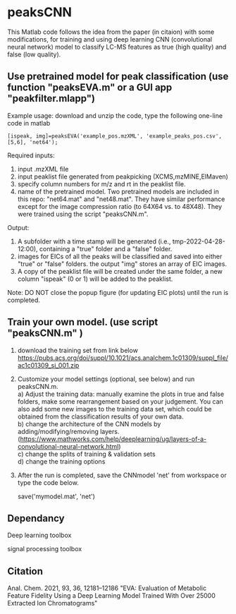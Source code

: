 # peaksCNN
This Matlab code follows the idea from the paper (in citaion) with some modifications, for training and using deep learning CNN (convolutional neural network) model to classify LC-MS features as true (high quality) and false (low quality).

## Use pretrained model for peak classification (use function "peaksEVA.m" or a GUI app "peakfilter.mlapp")
Example usage: download and unzip the code, type the following one-line code in matlab

    [ispeak, img]=peaksEVA('example_pos.mzXML', 'example_peaks_pos.csv', [5,6], 'net64');

Required inputs:
1) input .mzXML file
2) input peaklist file generated from peakpicking (XCMS,mzMINE,ElMaven)
3) specify column numbers for m/z and rt in the peaklist file.
4) name of the pretrained model. Two pretrained models are included in this repo: "net64.mat" and "net48.mat". They have similar performance except for the image compression ratio (to 64X64  vs. to 48X48). They were trained using the script "peaksCNN.m".

Output:
 1) A subfolder with a time stamp will be generated (i.e., tmp-2022-04-28-12:00), containing a "true" folder and a "false" folder. 
 2) images for EICs of all the peaks will be classified and saved into either "true" or "false" folders.  the output "img" stores an array of EIC images.
 3) A copy of the peaklist file will be created under the same folder, a new column "ispeak" (0 or 1) will be added to the peaklist.

Note: DO NOT close the popup figure (for updating EIC plots) until the run is completed.

## Train your own model. (use script "peaksCNN.m" )
1) download the training set from link below
https://pubs.acs.org/doi/suppl/10.1021/acs.analchem.1c01309/suppl_file/ac1c01309_si_001.zip
2) Customize your model settings (optional, see below) and run peaksCNN.m.
<br /> a) Adjust the training data: manually examine the plots in true and false folders, make some rearrangement based on your judgement. You can also add some new images to the training data set, which could be obtained from the classification results of your own data.
<br /> b) change the architecture of the CNN models by adding/modifying/removing layers. (https://www.mathworks.com/help/deeplearning/ug/layers-of-a-convolutional-neural-network.html) 
<br /> c) change the splits of training & validation sets
<br /> d) change the training options
3) After the run is completed, save the CNNmodel 'net' from workspace or type the code below. 
    
    save('mymodel.mat', 'net')
## Dependancy
Deep learning toolbox
 
signal processing toolbox
## Citation 
Anal. Chem. 2021, 93, 36, 12181–12186 "EVA: Evaluation of Metabolic Feature Fidelity Using a Deep Learning Model Trained With Over 25000 Extracted Ion Chromatograms"

